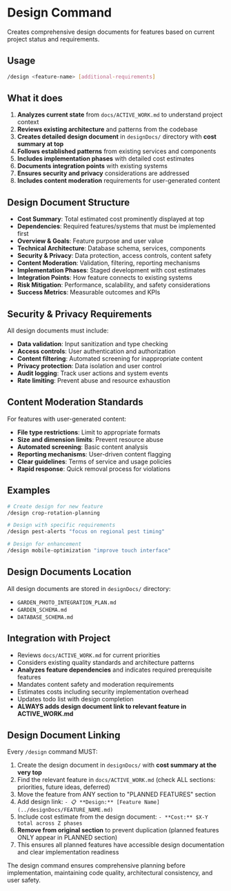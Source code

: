 # Design Command

Creates comprehensive design documents for features based on current project status and requirements.

## Usage
```bash
/design <feature-name> [additional-requirements]
```

## What it does
1. **Analyzes current state** from `docs/ACTIVE_WORK.md` to understand project context
2. **Reviews existing architecture** and patterns from the codebase
3. **Creates detailed design document** in `designDocs/` directory with **cost summary at top**
4. **Follows established patterns** from existing services and components
5. **Includes implementation phases** with detailed cost estimates
6. **Documents integration points** with existing systems
7. **Ensures security and privacy** considerations are addressed
8. **Includes content moderation** requirements for user-generated content

## Design Document Structure
- **Cost Summary**: Total estimated cost prominently displayed at top
- **Dependencies**: Required features/systems that must be implemented first
- **Overview & Goals**: Feature purpose and user value
- **Technical Architecture**: Database schema, services, components
- **Security & Privacy**: Data protection, access controls, content safety
- **Content Moderation**: Validation, filtering, reporting mechanisms
- **Implementation Phases**: Staged development with cost estimates
- **Integration Points**: How feature connects to existing systems
- **Risk Mitigation**: Performance, scalability, and safety considerations
- **Success Metrics**: Measurable outcomes and KPIs

## Security & Privacy Requirements
All design documents must include:
- **Data validation**: Input sanitization and type checking
- **Access controls**: User authentication and authorization
- **Content filtering**: Automated screening for inappropriate content
- **Privacy protection**: Data isolation and user control
- **Audit logging**: Track user actions and system events
- **Rate limiting**: Prevent abuse and resource exhaustion

## Content Moderation Standards
For features with user-generated content:
- **File type restrictions**: Limit to appropriate formats
- **Size and dimension limits**: Prevent resource abuse
- **Automated screening**: Basic content analysis
- **Reporting mechanisms**: User-driven content flagging
- **Clear guidelines**: Terms of service and usage policies
- **Rapid response**: Quick removal process for violations

## Examples
```bash
# Create design for new feature
/design crop-rotation-planning

# Design with specific requirements
/design pest-alerts "focus on regional pest timing"

# Design for enhancement
/design mobile-optimization "improve touch interface"
```

## Design Documents Location
All design documents are stored in `designDocs/` directory:
- `GARDEN_PHOTO_INTEGRATION_PLAN.md`
- `GARDEN_SCHEMA.md`
- `DATABASE_SCHEMA.md`

## Integration with Project
- Reviews `docs/ACTIVE_WORK.md` for current priorities
- Considers existing quality standards and architecture patterns
- **Analyzes feature dependencies** and indicates required prerequisite features
- Mandates content safety and moderation requirements
- Estimates costs including security implementation overhead
- Updates todo list with design completion
- **ALWAYS adds design document link to relevant feature in ACTIVE_WORK.md**

## Design Document Linking
Every `/design` command MUST:
1. Create the design document in `designDocs/` with **cost summary at the very top**
2. Find the relevant feature in `docs/ACTIVE_WORK.md` (check ALL sections: priorities, future ideas, deferred)
3. Move the feature from ANY section to "PLANNED FEATURES" section
4. Add design link: `- 📋 **Design:** [Feature Name](../designDocs/FEATURE_NAME.md)`
5. Include cost estimate from the design document: `- **Cost:** $X-Y total across Z phases`
6. **Remove from original section** to prevent duplication (planned features ONLY appear in PLANNED section)
7. This ensures all planned features have accessible design documentation and clear implementation readiness

The design command ensures comprehensive planning before implementation, maintaining code quality, architectural consistency, and user safety.